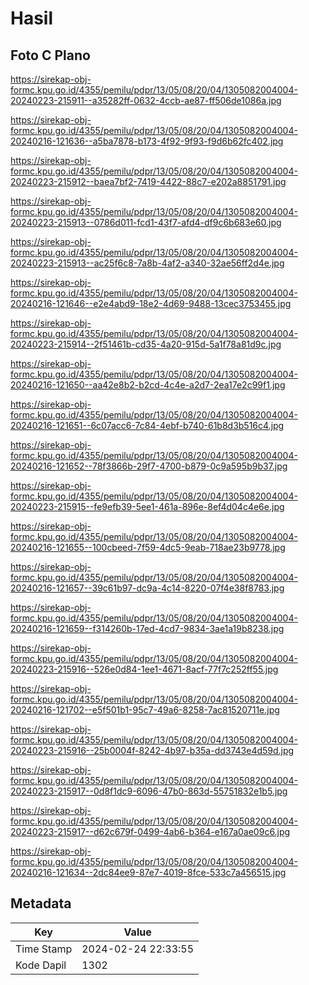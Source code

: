 # Hasil

## Foto C Plano

https://sirekap-obj-formc.kpu.go.id/4355/pemilu/pdpr/13/05/08/20/04/1305082004004-20240223-215911--a35282ff-0632-4ccb-ae87-ff506de1086a.jpg

https://sirekap-obj-formc.kpu.go.id/4355/pemilu/pdpr/13/05/08/20/04/1305082004004-20240216-121636--a5ba7878-b173-4f92-9f93-f9d6b62fc402.jpg

https://sirekap-obj-formc.kpu.go.id/4355/pemilu/pdpr/13/05/08/20/04/1305082004004-20240223-215912--baea7bf2-7419-4422-88c7-e202a8851791.jpg

https://sirekap-obj-formc.kpu.go.id/4355/pemilu/pdpr/13/05/08/20/04/1305082004004-20240223-215913--0786d011-fcd1-43f7-afd4-df9c6b683e60.jpg

https://sirekap-obj-formc.kpu.go.id/4355/pemilu/pdpr/13/05/08/20/04/1305082004004-20240223-215913--ac25f6c8-7a8b-4af2-a340-32ae56ff2d4e.jpg

https://sirekap-obj-formc.kpu.go.id/4355/pemilu/pdpr/13/05/08/20/04/1305082004004-20240216-121646--e2e4abd9-18e2-4d69-9488-13cec3753455.jpg

https://sirekap-obj-formc.kpu.go.id/4355/pemilu/pdpr/13/05/08/20/04/1305082004004-20240223-215914--2f51461b-cd35-4a20-915d-5a1f78a81d9c.jpg

https://sirekap-obj-formc.kpu.go.id/4355/pemilu/pdpr/13/05/08/20/04/1305082004004-20240216-121650--aa42e8b2-b2cd-4c4e-a2d7-2ea17e2c99f1.jpg

https://sirekap-obj-formc.kpu.go.id/4355/pemilu/pdpr/13/05/08/20/04/1305082004004-20240216-121651--6c07acc6-7c84-4ebf-b740-61b8d3b516c4.jpg

https://sirekap-obj-formc.kpu.go.id/4355/pemilu/pdpr/13/05/08/20/04/1305082004004-20240216-121652--78f3866b-29f7-4700-b879-0c9a595b9b37.jpg

https://sirekap-obj-formc.kpu.go.id/4355/pemilu/pdpr/13/05/08/20/04/1305082004004-20240223-215915--fe9efb39-5ee1-461a-896e-8ef4d04c4e6e.jpg

https://sirekap-obj-formc.kpu.go.id/4355/pemilu/pdpr/13/05/08/20/04/1305082004004-20240216-121655--100cbeed-7f59-4dc5-9eab-718ae23b9778.jpg

https://sirekap-obj-formc.kpu.go.id/4355/pemilu/pdpr/13/05/08/20/04/1305082004004-20240216-121657--39c61b97-dc9a-4c14-8220-07f4e38f8783.jpg

https://sirekap-obj-formc.kpu.go.id/4355/pemilu/pdpr/13/05/08/20/04/1305082004004-20240216-121659--f314260b-17ed-4cd7-9834-3ae1a19b8238.jpg

https://sirekap-obj-formc.kpu.go.id/4355/pemilu/pdpr/13/05/08/20/04/1305082004004-20240223-215916--526e0d84-1ee1-4671-8acf-77f7c252ff55.jpg

https://sirekap-obj-formc.kpu.go.id/4355/pemilu/pdpr/13/05/08/20/04/1305082004004-20240216-121702--e5f501b1-95c7-49a6-8258-7ac81520711e.jpg

https://sirekap-obj-formc.kpu.go.id/4355/pemilu/pdpr/13/05/08/20/04/1305082004004-20240223-215916--25b0004f-8242-4b97-b35a-dd3743e4d59d.jpg

https://sirekap-obj-formc.kpu.go.id/4355/pemilu/pdpr/13/05/08/20/04/1305082004004-20240223-215917--0d8f1dc9-6096-47b0-863d-55751832e1b5.jpg

https://sirekap-obj-formc.kpu.go.id/4355/pemilu/pdpr/13/05/08/20/04/1305082004004-20240223-215917--d62c679f-0499-4ab6-b364-e167a0ae09c6.jpg

https://sirekap-obj-formc.kpu.go.id/4355/pemilu/pdpr/13/05/08/20/04/1305082004004-20240216-121634--2dc84ee9-87e7-4019-8fce-533c7a456515.jpg


## Metadata

| Key        | Value               |
| ---------- | ------------------- |
| Time Stamp | 2024-02-24 22:33:55 |
| Kode Dapil | 1302                |



